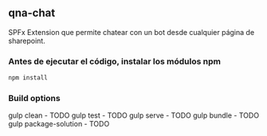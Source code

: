 ## qna-chat

SPFx Extension que permite chatear con un bot desde cualquier página de sharepoint.

### Antes de ejecutar el código, instalar los módulos npm

```bash
npm install
```

### Build options

gulp clean - TODO
gulp test - TODO
gulp serve - TODO
gulp bundle - TODO
gulp package-solution - TODO
